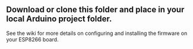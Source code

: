 ## Download or clone this folder and place in your local Arduino project folder.

See the wiki for more details on configuring and installing the firmware on your ESP8266 board.
